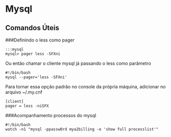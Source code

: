 Mysql
=====

Comandos Úteis
--------------

###Definindo o less como pager

    :::mysql
    mysql> pager less -SFXni

Ou então chamar o cliente mysql já passando o less como parâmetro

    #!/bin/bash
    mysql --pager='less -SFXni'

Para tornar essa opção padrão no console da própria máquina, adicionar no
arquivo ~/.my.cnf

    [client]
    pager = less -niSFX

###Acompanhamento processos do mysql

    #!/bin/bash
    watch -n1 "mysql -ppassw0rd mya2billing -e 'show full processlist'"
